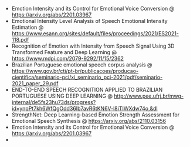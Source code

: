 - Emotion Intensity and its Control for Emotional Voice Conversion @ https://arxiv.org/abs/2201.03967
- Emotional Intensity Level Analysis of Speech Emotional Intensity Estimation @ https://www.esann.org/sites/default/files/proceedings/2021/ES2021-118.pdf
- Recognition of Emotion with Intensity from Speech Signal Using 3D Transformed Feature and Deep Learning @ https://www.mdpi.com/2079-9292/11/15/2362
- Brazilian Portuguese emotional speech corpus analysis @ https://www.gov.br/cti/pt-br/publicacoes/producao-cientifica/seminario-pci/xi_seminario_pci-2021/pdf/seminario-2021_paper_29.pdf
- END-TO-END SPEECH RECOGNITION APPLIED TO BRAZILIAN
PORTUGUESE USING DEEP LEARNING @ http://www.pee.ufrj.br/mwg-internal/de5fs23hu73ds/progress?id=ynpPt7kh6WfQgOdd36Ib7avR6tKN6V-l8iTIWXdw74o,&dl
- StrengthNet: Deep Learning-based Emotion Strength Assessment for Emotional Speech Synthesis @ https://arxiv.org/abs/2110.03156
- Emotion Intensity and its Control for Emotional Voice Conversion @ https://arxiv.org/abs/2201.03967
- 
